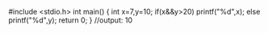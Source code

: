 #include <stdio.h>
int main()
{
   int x=7,y=10;
   if(x&&y>20)
   printf("%d",x);
   else
    printf("%d",y);
    return 0;
}
//output:
10
